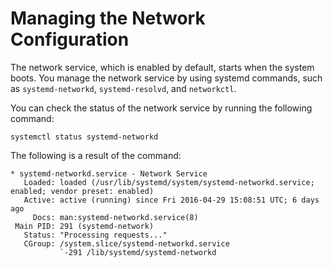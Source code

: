 # Managing the Network Configuration

The network service, which is enabled by default, starts when the system boots. You manage the network service by using systemd commands, such as `systemd-networkd`, `systemd-resolvd`, and `networkctl`. 

You can check the status of the network service by running the following command: 

	systemctl status systemd-networkd

The following is a result of the command: 

	* systemd-networkd.service - Network Service
	   Loaded: loaded (/usr/lib/systemd/system/systemd-networkd.service; enabled; vendor preset: enabled)
	   Active: active (running) since Fri 2016-04-29 15:08:51 UTC; 6 days ago
	     Docs: man:systemd-networkd.service(8)
	 Main PID: 291 (systemd-network)
	   Status: "Processing requests..."
	   CGroup: /system.slice/systemd-networkd.service
	           `-291 /lib/systemd/systemd-networkd


